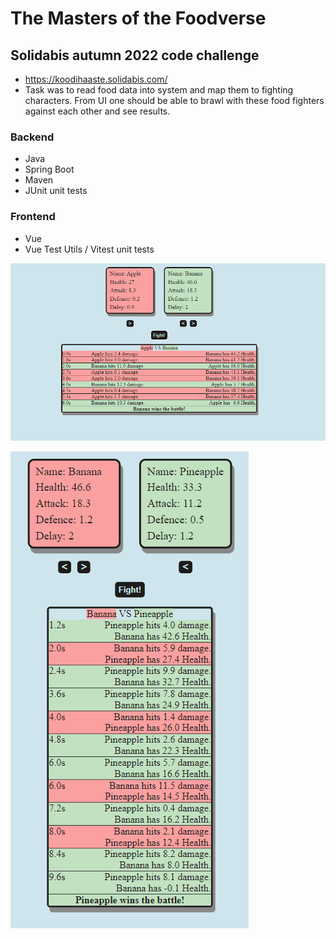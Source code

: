 # The Masters of the Foodverse

## Solidabis autumn 2022 code challenge

- https://koodihaaste.solidabis.com/
- Task was to read food data into system and map them to fighting characters. From UI one should be able to brawl with these food fighters against each other and see results.

### Backend

- Java
- Spring Boot
- Maven
- JUnit unit tests

### Frontend

- Vue
- Vue Test Utils / Vitest unit tests

![Desktop version](/src/vue-frontend/public/images/app-desktop.png)

![Mobile version](/src/vue-frontend/public/images/app-mobile.png)

